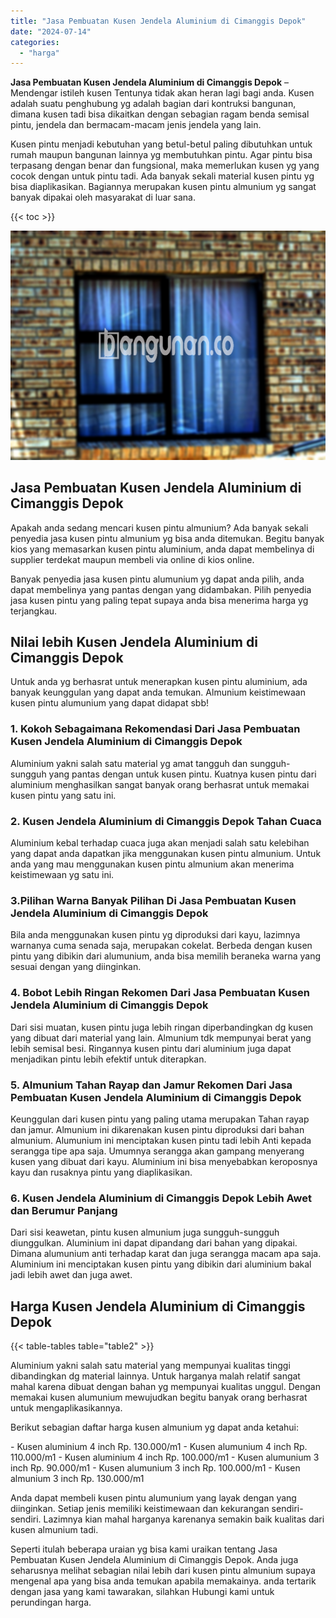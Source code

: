 ```yaml
---
title: "Jasa Pembuatan Kusen Jendela Aluminium di Cimanggis Depok"
date: "2024-07-14"
categories: 
  - "harga"
---
```


**Jasa Pembuatan Kusen Jendela Aluminium di Cimanggis Depok** – Mendengar istileh kusen Tentunya tidak akan heran lagi bagi anda. Kusen adalah suatu penghubung yg adalah bagian dari kontruksi bangunan, dimana kusen tadi bisa dikaitkan dengan sebagian ragam benda semisal pintu, jendela dan bermacam-macam jenis jendela yang lain.

Kusen pintu menjadi kebutuhan yang betul-betul paling dibutuhkan untuk rumah maupun bangunan lainnya yg membutuhkan pintu. Agar pintu bisa terpasang dengan benar dan fungsional, maka memerlukan kusen yg yang cocok dengan untuk pintu tadi. Ada banyak sekali material kusen pintu yg bisa diaplikasikan. Bagiannya merupakan kusen pintu almunium yg sangat banyak dipakai oleh masyarakat di luar sana.

{{< toc >}}

![Jasa Pembuatan Kusen Jendela Aluminium di Cimanggis Depok](/images/harga-kusen-jendela-alumunium-10.png)

## Jasa Pembuatan Kusen Jendela Aluminium di Cimanggis Depok

Apakah anda sedang mencari kusen pintu almunium? Ada banyak sekali penyedia jasa kusen pintu almunium yg bisa anda ditemukan. Begitu banyak kios yang memasarkan kusen pintu aluminium, anda dapat membelinya di supplier terdekat maupun membeli via online di kios online.

Banyak penyedia jasa kusen pintu alumunium yg dapat anda pilih, anda dapat membelinya yang pantas dengan yang didambakan. Pilih penyedia jasa kusen pintu yang paling tepat supaya anda bisa menerima harga yg terjangkau.

## Nilai lebih Kusen Jendela Aluminium di Cimanggis Depok

Untuk anda yg berhasrat untuk menerapkan kusen pintu aluminium, ada banyak keunggulan yang dapat anda temukan. Almunium keistimewaan kusen pintu alumunium yang dapat didapat sbb!

### 1\. Kokoh Sebagaimana Rekomendasi Dari Jasa Pembuatan Kusen Jendela Aluminium di Cimanggis Depok

Aluminium yakni salah satu material yg amat tangguh dan sungguh-sungguh yang pantas dengan untuk kusen pintu. Kuatnya kusen pintu dari aluminium menghasilkan sangat banyak orang berhasrat untuk memakai kusen pintu yang satu ini.

### 2\. Kusen Jendela Aluminium di Cimanggis Depok Tahan Cuaca

Aluminium kebal terhadap cuaca juga akan menjadi salah satu kelebihan yang dapat anda dapatkan jika menggunakan kusen pintu almunium. Untuk anda yang mau menggunakan kusen pintu almunium akan menerima keistimewaan yg satu ini.

### 3.Pilihan Warna Banyak Pilihan Di Jasa Pembuatan Kusen Jendela Aluminium di Cimanggis Depok

Bila anda menggunakan kusen pintu yg diproduksi dari kayu, lazimnya warnanya cuma senada saja, merupakan cokelat. Berbeda dengan kusen pintu yang dibikin dari alumunium, anda bisa memilih beraneka warna yang sesuai dengan yang diinginkan.

### 4\. Bobot Lebih Ringan Rekomen Dari Jasa Pembuatan Kusen Jendela Aluminium di Cimanggis Depok

Dari sisi muatan, kusen pintu juga lebih ringan diperbandingkan dg kusen yang dibuat dari material yang lain. Almunium tdk mempunyai berat yang lebih semisal besi. Ringannya kusen pintu dari aluminium juga dapat menjadikan pintu lebih efektif untuk diterapkan.

### 5\. Almunium Tahan Rayap dan Jamur Rekomen Dari Jasa Pembuatan Kusen Jendela Aluminium di Cimanggis Depok

Keunggulan dari kusen pintu yang paling utama merupakan Tahan rayap dan jamur. Almunium ini dikarenakan kusen pintu diproduksi dari bahan almunium. Alumunium ini menciptakan kusen pintu tadi lebih Anti kepada serangga tipe apa saja. Umumnya serangga akan gampang menyerang kusen yang dibuat dari kayu. Aluminium ini bisa menyebabkan keroposnya kayu dan rusaknya pintu yang diaplikasikan.

### 6\. Kusen Jendela Aluminium di Cimanggis Depok Lebih Awet dan Berumur Panjang

Dari sisi keawetan, pintu kusen almunium juga sungguh-sungguh diunggulkan. Aluminium ini dapat dipandang dari bahan yang dipakai. Dimana alumunium anti terhadap karat dan juga serangga macam apa saja. Aluminium ini menciptakan kusen pintu yang dibikin dari aluminium bakal jadi lebih awet dan juga awet.

## Harga Kusen Jendela Aluminium di Cimanggis Depok

{{< table-tables table="table2" >}}

Aluminium yakni salah satu material yang mempunyai kualitas tinggi dibandingkan dg material lainnya. Untuk harganya malah relatif sangat mahal karena dibuat dengan bahan yg mempunyai kualitas unggul. Dengan memakai kusen alumunium mewujudkan begitu banyak orang berhasrat untuk mengaplikasikannya.

Berikut sebagian daftar harga kusen almunium yg dapat anda ketahui:

\- Kusen aluminium 4 inch Rp. 130.000/m1 - Kusen alumunium 4 inch Rp. 110.000/m1 - Kusen aluminium 4 inch Rp. 100.000/m1 - Kusen alumunium 3 inch Rp. 90.000/m1 - Kusen alumunium 3 inch Rp. 100.000/m1 - Kusen almunium 3 inch Rp. 130.000/m1

Anda dapat membeli kusen pintu alumunium yang layak dengan yang diinginkan. Setiap jenis memiliki keistimewaan dan kekurangan sendiri-sendiri. Lazimnya kian mahal harganya karenanya semakin baik kualitas dari kusen almunium tadi.

Seperti itulah beberapa uraian yg bisa kami uraikan tentang Jasa Pembuatan Kusen Jendela Aluminium di Cimanggis Depok. Anda juga seharusnya melihat sebagian nilai lebih dari kusen pintu almunium supaya mengenal apa yang bisa anda temukan apabila memakainya. anda tertarik dengan jasa yang kami tawarakan, silahkan Hubungi kami untuk perundingan harga.
